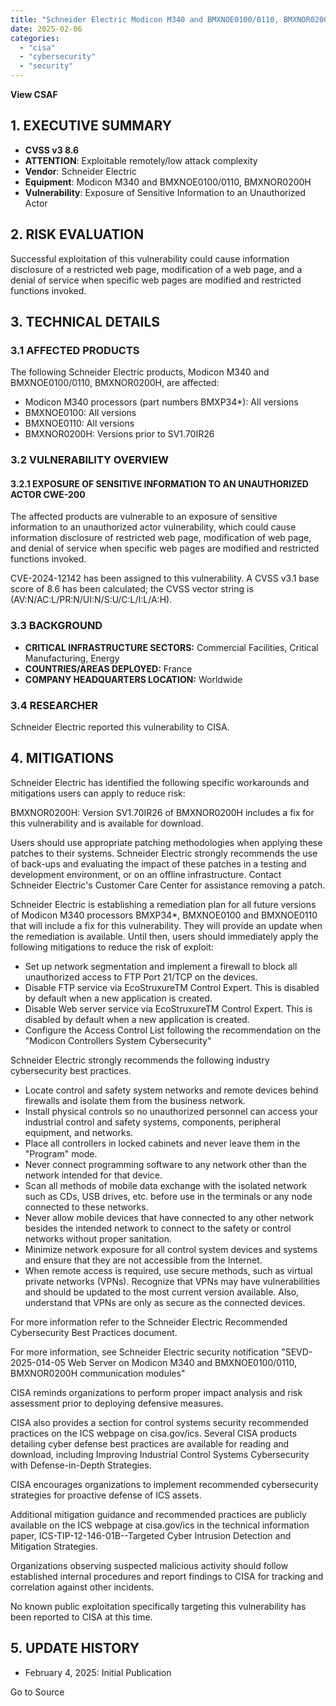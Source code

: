 ```yaml
---
title: "Schneider Electric Modicon M340 and BMXNOE0100/0110, BMXNOR0200H"
date: 2025-02-06
categories: 
  - "cisa"
  - "cybersecurity"
  - "security"
---
```


**View CSAF**

## 1\. EXECUTIVE SUMMARY

- **CVSS v3 8.6**
- **ATTENTION**: Exploitable remotely/low attack complexity
- **Vendor**: Schneider Electric
- **Equipment**: Modicon M340 and BMXNOE0100/0110, BMXNOR0200H
- **Vulnerability**: Exposure of Sensitive Information to an Unauthorized Actor

## 2\. RISK EVALUATION

Successful exploitation of this vulnerability could cause information disclosure of a restricted web page, modification of a web page, and a denial of service when specific web pages are modified and restricted functions invoked.

## 3\. TECHNICAL DETAILS

### 3.1 AFFECTED PRODUCTS

The following Schneider Electric products, Modicon M340 and BMXNOE0100/0110, BMXNOR0200H, are affected:

- Modicon M340 processors (part numbers BMXP34\*): All versions
- BMXNOE0100: All versions
- BMXNOE0110: All versions
- BMXNOR0200H: Versions prior to SV1.70IR26

### 3.2 VULNERABILITY OVERVIEW

#### **3.2.1** **EXPOSURE OF SENSITIVE INFORMATION TO AN UNAUTHORIZED ACTOR CWE-200**

The affected products are vulnerable to an exposure of sensitive information to an unauthorized actor vulnerability, which could cause information disclosure of restricted web page, modification of web page, and denial of service when specific web pages are modified and restricted functions invoked.

CVE-2024-12142 has been assigned to this vulnerability. A CVSS v3.1 base score of 8.6 has been calculated; the CVSS vector string is (AV:N/AC:L/PR:N/UI:N/S:U/C:L/I:L/A:H).

### 3.3 BACKGROUND

- **CRITICAL INFRASTRUCTURE SECTORS:** Commercial Facilities, Critical Manufacturing, Energy
- **COUNTRIES/AREAS DEPLOYED:** France
- **COMPANY HEADQUARTERS LOCATION:** Worldwide

### 3.4 RESEARCHER

Schneider Electric reported this vulnerability to CISA.

## 4\. MITIGATIONS

Schneider Electric has identified the following specific workarounds and mitigations users can apply to reduce risk:

BMXNOR0200H: Version SV1.70IR26 of BMXNOR0200H includes a fix for this vulnerability and is available for download.

Users should use appropriate patching methodologies when applying these patches to their systems. Schneider Electric strongly recommends the use of back-ups and evaluating the impact of these patches in a testing and development environment, or on an offline infrastructure. Contact Schneider Electric's Customer Care Center for assistance removing a patch.

Schneider Electric is establishing a remediation plan for all future versions of Modicon M340 processors BMXP34\*, BMXNOE0100 and BMXNOE0110 that will include a fix for this vulnerability. They will provide an update when the remediation is available. Until then, users should immediately apply the following mitigations to reduce the risk of exploit:

- Set up network segmentation and implement a firewall to block all unauthorized access to FTP Port 21/TCP on the devices.
- Disable FTP service via EcoStruxureTM Control Expert. This is disabled by default when a new application is created.
- Disable Web server service via EcoStruxureTM Control Expert. This is disabled by default when a new application is created.
- Configure the Access Control List following the recommendation on the "Modicon Controllers System Cybersecurity"

Schneider Electric strongly recommends the following industry cybersecurity best practices.

- Locate control and safety system networks and remote devices behind firewalls and isolate them from the business network.
- Install physical controls so no unauthorized personnel can access your industrial control and safety systems, components, peripheral equipment, and networks.
- Place all controllers in locked cabinets and never leave them in the "Program" mode.
- Never connect programming software to any network other than the network intended for that device.
- Scan all methods of mobile data exchange with the isolated network such as CDs, USB drives, etc. before use in the terminals or any node connected to these networks.
- Never allow mobile devices that have connected to any other network besides the intended network to connect to the safety or control networks without proper sanitation.
- Minimize network exposure for all control system devices and systems and ensure that they are not accessible from the Internet.
- When remote access is required, use secure methods, such as virtual private networks (VPNs). Recognize that VPNs may have vulnerabilities and should be updated to the most current version available. Also, understand that VPNs are only as secure as the connected devices.

For more information refer to the Schneider Electric Recommended Cybersecurity Best Practices document.

For more information, see Schneider Electric security notification "SEVD-2025-014-05 Web Server on Modicon M340 and BMXNOE0100/0110, BMXNOR0200H communication modules"

CISA reminds organizations to perform proper impact analysis and risk assessment prior to deploying defensive measures.

CISA also provides a section for control systems security recommended practices on the ICS webpage on cisa.gov/ics. Several CISA products detailing cyber defense best practices are available for reading and download, including Improving Industrial Control Systems Cybersecurity with Defense-in-Depth Strategies.

CISA encourages organizations to implement recommended cybersecurity strategies for proactive defense of ICS assets.

Additional mitigation guidance and recommended practices are publicly available on the ICS webpage at cisa.gov/ics in the technical information paper, ICS-TIP-12-146-01B--Targeted Cyber Intrusion Detection and Mitigation Strategies.

Organizations observing suspected malicious activity should follow established internal procedures and report findings to CISA for tracking and correlation against other incidents.

No known public exploitation specifically targeting this vulnerability has been reported to CISA at this time.

## 5\. UPDATE HISTORY

- February 4, 2025: Initial Publication

Go to Source
